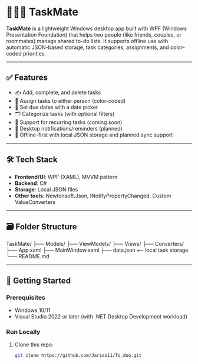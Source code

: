 # 🧑‍🤝‍🧑 TaskMate

**TaskMate** is a lightweight Windows desktop app built with WPF (Windows Presentation Foundation) that helps two people (like friends, couples, or roommates) manage shared to-do lists. It supports offline use with automatic JSON-based storage, task categories, assignments, and color-coded priorities.

---

## ✅ Features

- ✍️ Add, complete, and delete tasks
- 👥 Assign tasks to either person (color-coded)
- 📆 Set due dates with a date picker
- 🗂️ Categorize tasks (with optional filters)
- 🔁 Support for recurring tasks (coming soon)
- 🔔 Desktop notifications/reminders (planned)
- 🧪 Offline-first with local JSON storage and planned sync support

---

## 🛠️ Tech Stack

- **Frontend/UI**: WPF (XAML), MVVM pattern
- **Backend**: C#
- **Storage**: Local JSON files
- **Other tools**: Newtonsoft.Json, INotifyPropertyChanged, Custom ValueConverters

---

## 🗃️ Folder Structure
TaskMate/
├── Models/
├── ViewModels/
├── Views/
├── Converters/
├── App.xaml
├── MainWindow.xaml
├── data.json <-- local task storage
└── README.md

---

## 🚀 Getting Started

### Prerequisites
- Windows 10/11
- Visual Studio 2022 or later (with .NET Desktop Development workload)

### Run Locally
1. Clone this repo:
   ```bash
   git clone https://github.com/Jarias11/To_duo.git